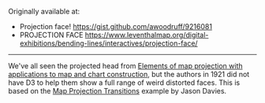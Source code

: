 Originally available at:
- Projection face! https://gist.github.com/awoodruff/9216081
- PROJECTION FACE https://www.leventhalmap.org/digital-exhibitions/bending-lines/interactives/projection-face/

---

We've all seen the projected head from [Elements of map projection with applications to map and chart construction](https://archive.org/stream/cu31924003898271#page/n58/mode/1up), but the authors in 1921 did not have D3 to help them show a full range of weird distorted faces. This is based on the [Map Projection Transitions](https://www.jasondavies.com/maps/transition/) example by Jason Davies.